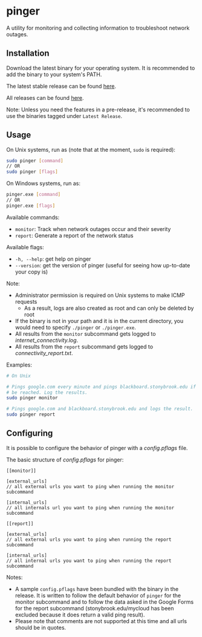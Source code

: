 # pinger

A utility for monitoring and collecting information to troubleshoot network outages.

## Installation

Download the latest binary for your operating system.  It is recommended to add the binary to your
system's PATH.

The latest stable release can be found [here](https://github.com/sbu-ces-unofficial/pinger/releases/latest).

All releases can be found [here](https://github.com/sbu-ces-unofficial/pinger/releases).

Note: Unless you need the features in a pre-release, it's recommended to use the binaries tagged
under `Latest Release`.

## Usage

On Unix systems, run as (note that at the moment, `sudo` is required):

```bash
sudo pinger [command]
// OR
sudo pinger [flags]
```

On Windows systems, run as:
```bash
pinger.exe [command]
// OR
pinger.exe [flags]
```

Available commands:

- `monitor`: Track when network outages occur and their severity
- `report`: Generate a report of the network status

Available flags:

- `-h, --help`: get help on pinger
- `--version`: get the version of pinger (useful for seeing how up-to-date your copy is)

Note:
- Administrator permission is required on Unix systems to make ICMP requests
  - As a result, logs are also created as root and can only be deleted by root
- If the binary is not in your path and it is in the current directory, you would need to specify
  `./pinger` or `./pinger.exe`.
- All results from the `monitor` subcommand gets logged to _internet_connectivity.log_.
- All results from the `report` subcommand gets logged to _connectivity_report.txt_.

Examples:

```bash
# On Unix

# Pings google.com every minute and pings blackboard.stonybrook.edu if google.com cannot
# be reached. Log the results.
sudo pinger monitor

# Pings google.com and blackboard.stonybrook.edu and logs the result.
sudo pinger report
```

## Configuring

It is possible to configure the behavior of pinger with a _config.pflags_ file.

The basic structure of _config.pflags_ for pinger:

```
[[monitor]]

[external_urls]
// all external urls you want to ping when running the monitor subcommand

[internal_urls]
// all internals url you want to ping when running the monitor subcommand

[[report]]

[external_urls]
// all external urls you want to ping when running the report subcommand

[internal_urls]
// all internal urls you want to ping when running the report subcommand
```

Notes:

- A sample `config.pflags` have been bundled with the binary in the release.  It is written to
  follow the default behavior of `pinger` for the monitor subcommand and to follow the data
  asked in the Google Forms for the report subcommand (stonybrook.edu/mycloud has been excluded
  because it does return a valid ping result).
- Please note that comments are not supported at this time and all urls should be in quotes.
